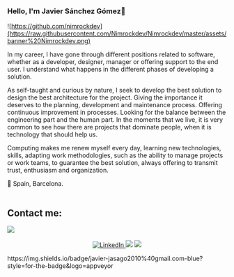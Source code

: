 ### Hello, I'm Javier Sánchez Gómez👋

![https://github.com/nimrockdev](https://raw.githubusercontent.com/Nimrockdev/Nimrockdev/master/assets/banner%20Nimrockdev.png)  


In my career, I have gone through different positions related to software, whether as a developer, designer, manager or offering support to the end user. I understand what happens in the different phases of developing a solution.

As self-taught and curious by nature, I seek to develop the best solution to design the best architecture for the project. Giving the importance it deserves to the planning, development and maintenance process. Offering continuous improvement in processes. Looking for the balance between the engineering part and the human part. In the moments that we live, it is very common to see how there are projects that dominate people, when it is technology that should help us.

Computing makes me renew myself every day, learning new technologies, skills, adapting work methodologies, such as the ability to manage projects or work teams, to guarantee the best solution, always offering to transmit trust, enthusiasm and organization.


📍 Spain, Barcelona.  
</br>

## Contact me:
<img src="https://img.shields.io/badge/Javier-jasago2010@gmail.com-informational" />

<p align="center">
  <a target="_blank" href="https://www.linkedin.com/in/javier-s%C3%A1nchez-g%C3%B3mez-84418ba1/">
    <img src="https://img.shields.io/badge/LinkedIn-%230077B5.svg?&style=for-the-badge&logo=linkedin&logoColor=white" alt="LinkedIn">
  </a>
  
<img src="https://img.shields.io/badge/Javier-jasago2010@gmail.com-informational" />
  <img src="https://img.shields.io/badge/javier-jasago2010%40gmail.com-blue?style=for-the-badge&logo=appveyor" />
</p>
https://img.shields.io/badge/javier-jasago2010%40gmail.com-blue?style=for-the-badge&logo=appveyor


  <a target="_blank" href="https://github.com/Nimrockdev/stats">
    
  </a>
